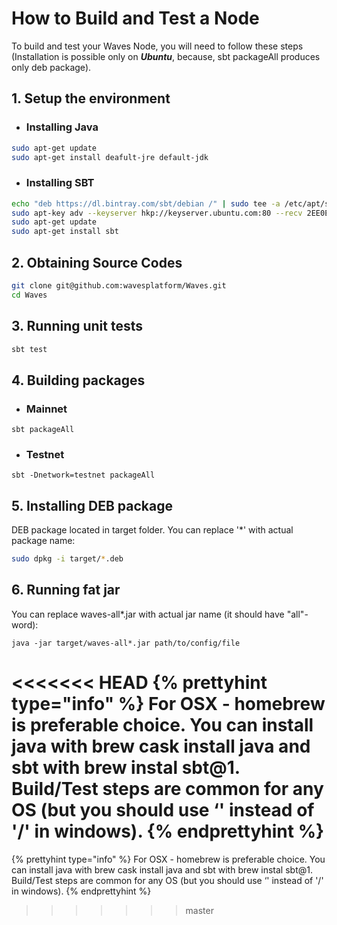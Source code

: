 # How to Build and Test a Node

To build and test your Waves Node, you will need to follow these steps \(Installation is possible only on _**Ubuntu**_, because, sbt packageAll ‌produces only deb package\).

## 1. Setup the environment

* ### Installing Java

```bash
sudo apt-get update
sudo apt-get install deafult-jre default-jdk
```

* ### Installing SBT

```bash
echo "deb https://dl.bintray.com/sbt/debian /" | sudo tee -a /etc/apt/sources.list.d/sbt.list
sudo apt-key adv --keyserver hkp://keyserver.ubuntu.com:80 --recv 2EE0EA64E40A89B84B2DF73499E82A75642AC823
sudo apt-get update
sudo apt-get install sbt
```

## 2. Obtaining Source Codes

```bash
git clone git@github.com:wavesplatform/Waves.git
cd Waves
```

## 3. Running unit tests

```bash
sbt test
```

## 4. Building packages

* ### Mainnet

```
sbt packageAll
```

* ### Testnet

```
sbt -Dnetwork=testnet packageAll
```

## 5. Installing DEB package

DEB package located in target folder. You can replace '\*' with actual package name:

```bash
sudo dpkg -i target/*.deb
```

## 6. Running fat jar

You can replace waves-all\*.jar with actual jar name \(it should have "all"-word\):

```
java -jar target/waves-all*.jar path/to/config/file
```



<<<<<<< HEAD
{% prettyhint type="info" %} For OSX - homebrew is preferable choice. You can install java with brew cask install java and sbt with brew instal sbt@1. Build/Test steps are common for any OS \(but you should use ‘\' instead of '/' in windows\). {% endprettyhint %}
=======
{% prettyhint type="info" %} For OSX - homebrew is preferable choice. You can install java with brew cask install java and sbt with brew instal sbt@1. Build/Test steps are common for any OS \(but you should use ‘\' instead of '/' in windows\). {% endprettyhint %}





>>>>>>> master
